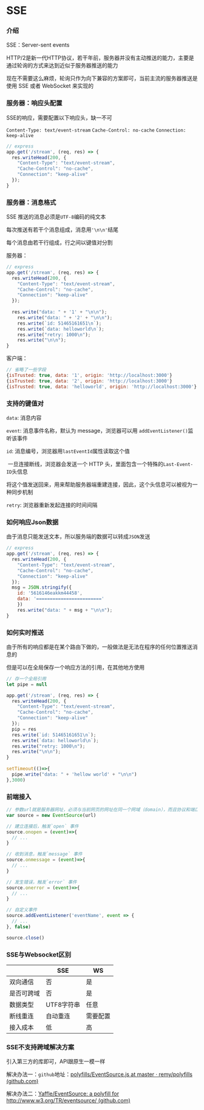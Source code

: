 # SSE

### 介绍

SSE：Server-sent events

HTTP/2是新一代HTTP协议，若干年前，服务器并没有主动推送的能力，主要是通过轮询的方式来达到近似于服务器推送的能力

现在不需要这么麻烦，轮询只作为向下兼容的方案即可，当前主流的服务器推送是使用 SSE 或者 WebSocket 来实现的



### 服务器：响应头配置

SSE的响应，需要配置以下响应头，缺一不可

`Content-Type: text/event-stream`
`Cache-Control: no-cache`
`Connection: keep-alive`

```js
// express
app.get('/stream', (req, res) => {
  res.writeHead(200, {
    "Content-Type": "text/event-stream",
    "Cache-Control": "no-cache",
    "Connection": "keep-alive"
  });
}
```



### 服务器：消息格式

SSE 推送的消息必须是`UTF-8`编码的纯文本

每次推送有若干个消息组成，消息用`'\n\n'`结尾

每个消息由若干行组成，行之间以键值对分割

服务器：

```js
// express
app.get('/stream', (req, res) => {
  res.writeHead(200, {
    "Content-Type": "text/event-stream",
    "Cache-Control": "no-cache",
    "Connection": "keep-alive"
  });
  
  res.write("data: " + '1' + "\n\n");
	res.write("data: " + '2' + "\n\n");
	res.write(`id: 51465161651\n`);
	res.write(`data: helloworld\n`);
	res.write("retry: 1000\n");
	res.write("\n\n");
}
```

客户端：

```js
// 省略了一些字段
{isTrusted: true, data: '1', origin: 'http://localhost:3000'}
{isTrusted: true, data: '2', origin: 'http://localhost:3000'}
{isTrusted: true, data: 'helloworld', origin: 'http://localhost:3000'}
```



### 支持的键值对

`data`: 消息内容

`event`: 消息事件名称，默认为 message，浏览器可以用 `addEventListener()`监听该事件

`id`: 消息编号，浏览器用`lastEventId`属性读取这个值

​		一旦连接断线，浏览器会发送一个 HTTP 头，里面包含一个特殊的`Last-Event-ID`头信息

​		将这个值发送回来，用来帮助服务器端重建连接，因此，这个头信息可以被视为一种同步机制

`retry`: 浏览器重新发起连接的时间间隔



### 如何响应Json数据

由于消息只能发送文本，所以服务端的数据可以转成`JSON`发送

```js
// express
app.get('/stream', (req, res) => {
  res.writeHead(200, {
    "Content-Type": "text/event-stream",
    "Cache-Control": "no-cache",
    "Connection": "keep-alive"
  });
  msg = JSON.stringify({
    id: '5616146eakkm44458',
    data: '========================'
	})
	res.write("data: " + msg + "\n\n");
}
```



### 如何实时推送

由于所有的响应都是在某个路由下做的，一般做法是无法在程序的任何位置推送消息的

但是可以在全局保存一个响应方法的引用，在其他地方使用

```js
// 存一个全局引用
let pipe = null

app.get('/stream', (req, res) => {
  res.writeHead(200, {
    "Content-Type": "text/event-stream",
    "Cache-Control": "no-cache",
    "Connection": "keep-alive"
  });
  pip = res
  res.write(`id: 51465161651\n`);
  res.write(`data: helloworld\n`);
  res.write("retry: 1000\n");
  res.write("\n\n");
}
        
setTimeout(()=>{
  pipe.write("data: " + 'hellow world' + "\n\n")
},3000)
```



### 前端接入

```js
// 参数url就是服务器网址，必须与当前网页的网址在同一个网域（domain），而且协议和端口都必须相同
var source = new EventSource(url)

// 建立连接后，触发`open` 事件
source.onopen = (event)=>{
  // ...
}

// 收到消息，触发`message` 事件
source.onmessage = (event)=>{
  // ...
}

// 发生错误，触发`error` 事件
source.onerror = (event)=>{
  // ...
}

// 自定义事件
source.addEventListener('eventName', event => {
  // ...
}, false)

source.close()
```



### SSE与Websocket区别

|            | SSE        | WS       |
| ---------- | ---------- | -------- |
| 双向通信   | 否         | 是       |
| 是否可跨域 | 否         | 是       |
| 数据类型   | UTF8字符串 | 任意     |
| 断线重连   | 自动重连   | 需要配置 |
| 接入成本   | 低         | 高       |



### SSE不支持跨域解决方案

引入第三方的库即可，API跟原生一模一样

解决办法一：`github`地址：[polyfills/EventSource.js at master · remy/polyfills (github.com)](https://github.com/remy/polyfills/blob/master/EventSource.js)

解决办法二：[Yaffle/EventSource: a polyfill for http://www.w3.org/TR/eventsource/ (github.com)](https://github.com/Yaffle/EventSource)
